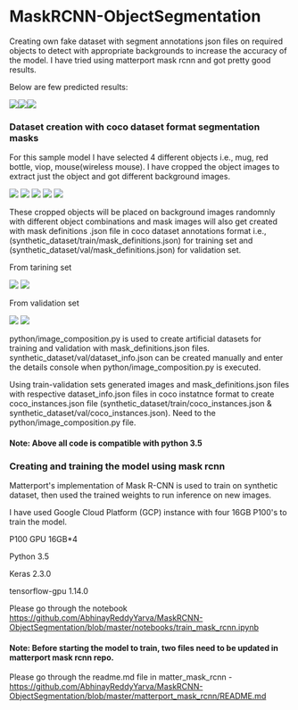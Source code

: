 # MaskRCNN-ObjectSegmentation
Creating own fake dataset with segment annotations json files on required objects to detect with appropriate backgrounds to increase the accuracy of the model. I have tried using matterport mask rcnn and got pretty good results. 

Below are few predicted results:

![](synthetic_dataset/test/segmented_test_output_images/07.png)![](synthetic_dataset/test/segmented_test_output_images/02.png)![](synthetic_dataset/test/segmented_test_output_images/01.png) 

### Dataset creation with coco dataset format segmentation masks
For this sample model I have selected 4 different objects i.e., mug, red bottle, viop, mouse(wireless mouse). I have cropped the object images to extract just the object and got different background images. 

![](synthetic_dataset/input/foregrounds/utilities/mug/03.png) ![](synthetic_dataset/input/foregrounds/utilities/red_bottle/01.png) ![](synthetic_dataset/input/foregrounds/electronics/voip/03.png) ![](synthetic_dataset/input/foregrounds/electronics/mouse/02.png) ![](synthetic_dataset/input/backgrounds/IMG_20191120_101657.jpg)

These cropped objects will be placed on background images randomnly with different object combinations and mask images will also get created with mask definitions .json file in coco dataset annotations format i.e., (synthetic_dataset/train/mask_definitions.json) for training set and (synthetic_dataset/val/mask_definitions.json) for validation set.

From tarining set 

![](synthetic_dataset/train/images/00000002.jpg) ![](synthetic_dataset/train/masks/00000002.png) 

From validation set 

![](synthetic_dataset/val/images/00000298.jpg) ![](synthetic_dataset/val/masks/00000298.png)

python/image_composition.py is used to create artificial datasets for training and validation with mask_definitions.json files. synthetic_dataset/val/dataset_info.json can be created manually and enter the details console when python/image_composition.py is executed.

Using train-validation sets generated images and mask_definitions.json files with respective dataset_info.json files in coco instatnce format to create coco_instances.json file (synthetic_dataset/train/coco_instances.json & synthetic_dataset/val/coco_instances.json). Need to the python/image_composition.py file.

#### Note: Above all code is compatible with python 3.5

### Creating and training the model using mask rcnn

Matterport's implementation of Mask R-CNN is used to train on synthetic dataset, then used the trained weights to run inference on new images.

I have used Google Cloud Platform (GCP) instance with four 16GB P100's to train the model.

P100 GPU 16GB*4

Python 3.5

Keras 2.3.0

tensorflow-gpu 1.14.0

Please go through the notebook https://github.com/AbhinayReddyYarva/MaskRCNN-ObjectSegmentation/blob/master/notebooks/train_mask_rcnn.ipynb

#### Note: Before starting the model to train, two files need to be updated in matterport mask rcnn repo. 

Please go through the readme.md file in matter_mask_rcnn - https://github.com/AbhinayReddyYarva/MaskRCNN-ObjectSegmentation/blob/master/matterport_mask_rcnn/README.md
